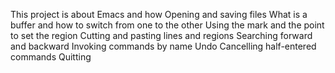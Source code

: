 This project is about Emacs and how 
Opening and saving files
What is a buffer and how to switch from one to the other
Using the mark and the point to set the region
Cutting and pasting lines and regions
Searching forward and backward
Invoking commands by name
Undo
Cancelling half-entered commands
Quitting
